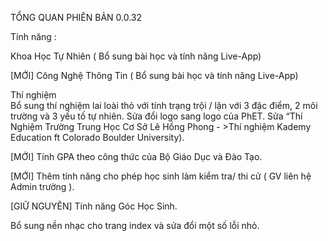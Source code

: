 TỔNG QUAN PHIÊN BẢN 0.0.32 

Tính năng : 

Khoa Học Tự Nhiên ( Bổ sung bài học và tính năng Live-App)

[MỚI] Công Nghệ Thông Tin  ( Bổ sung bài học và tính năng Live-App)

Thí nghiệm  
Bổ sung thí nghiệm lai loài thỏ với tính trạng trội / lặn với 3 đặc điểm, 2 môi trường và 3 yếu tố tự nhiên.
Sửa đổi logo sang logo của PhET. 
Sửa “Thí Nghiệm Trường Trung Học Cơ Sở Lê Hồng Phong - >Thí nghiệm Kademy Education ft Colorado Boulder University). 

[MỚI] Tính GPA theo công thức của Bộ Giáo Dục và Đào Tạo.

[MỚI] Thêm tính năng cho phép học sinh làm kiểm tra/ thi cử ( GV liên hệ Admin trường ).

[GIỮ NGUYÊN] Tính năng Góc Học Sinh.

Bổ sung nền nhạc cho trang index và sửa đổi một số lỗi nhỏ. 

